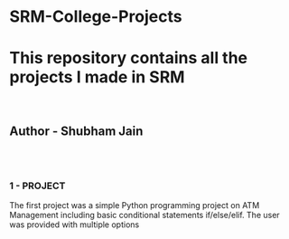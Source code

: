 # SRM-College-Projects
<h1>This repository contains all the projects I made in SRM</h1>
<br>
<h2>Author - Shubham Jain </h2>
<br><br>
<h3>1 - PROJECT</h3>
The first project was a simple Python programming project on ATM Management including basic conditional statements if/else/elif.
The user was provided with multiple options
